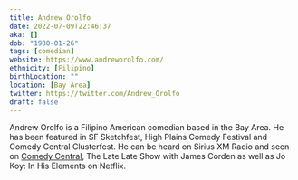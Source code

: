 ```yaml
---
title: Andrew Orolfo
date: 2022-07-09T22:46:37
aka: []
dob: "1980-01-26"
tags: [comedian]
website: https://www.andreworolfo.com/
ethnicity: [Filipino]
birthLocation: ""
location: [Bay Area]
twitter: https://twitter.com/Andrew_Orolfo
draft: false
---
```


Andrew Orolfo is a Filipino American comedian based in the Bay Area. He has been
featured in SF Sketchfest, High Plains Comedy Festival and Comedy Central
Clusterfest. He can be heard on Sirius XM Radio and seen on
[Comedy Central](https://www.youtube.com/watch?v=BSjax05IWc0), The Late Late
Show with James Corden as well as Jo Koy: In His Elements on Netflix.

